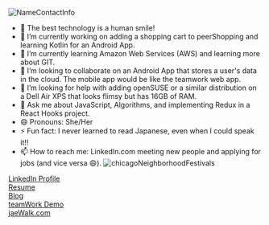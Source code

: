 ![NameContactInfo](https://user-images.githubusercontent.com/3753305/153987611-57b0b307-1102-48a1-aa86-14e3c47a6463.jpg)

- 👋 The best technology is a human smile!
- 🔭 I’m currently working on adding a shopping cart to peerShopping and learning Kotlin for an Android App.
- 🌱 I’m currently learning Amazon Web Services (AWS) and learning more about GIT.
- 👯 I’m looking to collaborate on an Android App that stores a user's data in the cloud. The mobile app would be like the teamwork web app.
- 🤔 I’m looking for help with adding openSUSE or a similar distribution on a Dell Air XPS that looks flimsy but has 16GB of RAM.
- 💬 Ask me about JavaScript, Algorithms, and implementing Redux in a React Hooks project.
- 😄 Pronouns: She/Her
- ⚡ Fun fact: I never learned to read Japanese, even when I could speak it!!
- 📫 How to reach me: LinkedIn.com meeting new people and applying for jobs (and vice versa 😄).
![chicagoNeighborhoodFestivals](https://user-images.githubusercontent.com/3753305/154114677-c67f5e32-e201-45d8-bdc3-85511123641c.jpg)


<div>
    <div>                         
      <a href="https://www.linkedin.com/in/nwawe">LinkedIn Profile</a>
    </div>
     <div>                         
      <a href="https://docs.google.com/document/d/1-C8Ru5PyPTVx0OLu1H2Wuw5W2ajPLxLJ/edit?usp=sharing&ouid=114372436357455212347&rtpof=true&sd=true">Resume</a>
    </div>
    <div>
      <a href="https://medium.com/@JaeNwawe">Blog</a>
    </div>
    <div>
      <a href= "https://youtu.be/1mru3KUyTGw" >teamWork Demo</a>
    </div>
    <div>
      <a href="https://jaenwawe.github.io/jaewalk/">jaeWalk.com</a>
  </div>
</div>
